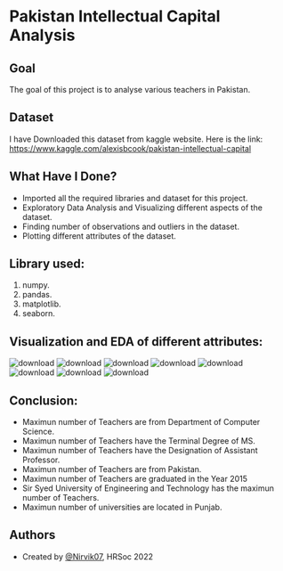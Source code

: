 
# Pakistan Intellectual Capital Analysis


## Goal

The goal of this project is to analyse various teachers in Pakistan.
## Dataset
I have Downloaded this dataset from kaggle website. Here is the link: https://www.kaggle.com/alexisbcook/pakistan-intellectual-capital

## What Have I Done?

- Imported all the required libraries and dataset for this project.
- Exploratory Data Analysis and Visualizing different aspects of the dataset.
- Finding number of observations and outliers in the dataset.
- Plotting different attributes of the dataset.

## Library used:

1. numpy.
2. pandas.
3. matplotlib.
4. seaborn.

## Visualization and EDA of different attributes:

![download](https://user-images.githubusercontent.com/97960335/180594441-1caa81c0-f5fb-4743-b517-b3a8bf9fa0f2.png)
![download](https://user-images.githubusercontent.com/97960335/180594447-32748189-ea14-420c-9495-2d9e288ecaa7.png)
![download](https://user-images.githubusercontent.com/97960335/180594452-6752827d-919d-4726-8a3d-15a3376a82c3.png)
![download](https://user-images.githubusercontent.com/97960335/180594455-78c6f101-f8b0-4671-9f6c-0708c38ab373.png)
![download](https://user-images.githubusercontent.com/97960335/180594460-155206f9-17cb-4b5d-9308-d9bd4cc3349c.png)
![download](https://user-images.githubusercontent.com/97960335/180594464-63c2e7ad-e2fc-4e5c-b4a5-633862f91080.png)
![download](https://user-images.githubusercontent.com/97960335/180594468-ab9a32d3-6934-46d1-94da-5e2381191821.png)
![download](https://user-images.githubusercontent.com/97960335/180594472-1856be4b-af96-4055-b172-efad814df0a9.png)

## Conclusion:

- Maximun number of Teachers are from Department of Computer Science.
- Maximun number of Teachers have the Terminal Degree of MS.
- Maximun number of Teachers have the Designation of Assistant Professor.
- Maximun number of Teachers are from Pakistan.
- Maximun number of Teachers are graduated in the Year 2015
- Sir Syed University of Engineering and Technology has the maximun number of Teachers.
- Maximun number of universities are located in Punjab.
## Authors

- Created by [@Nirvik07](https://github.com/Nirvik07), HRSoc 2022

